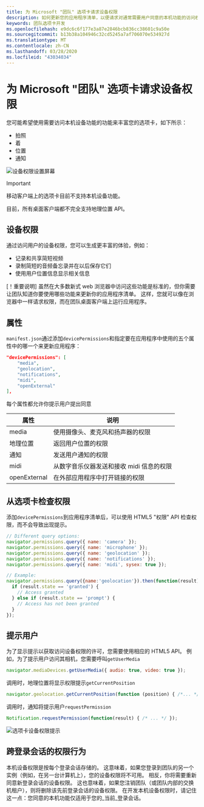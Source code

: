 ```yaml
---
title: 为 Microsoft "团队" 选项卡请求设备权限
description: 如何更新您的应用程序清单，以便请求对通常需要用户同意的本机功能的访问权限
keywords: 团队选项卡开发
ms.openlocfilehash: e9dc6c6f177e3a87e2846bcb836cc38601c9a50e
ms.sourcegitcommit: b13b38a104946c32cd5245a7af706070e534927d
ms.translationtype: MT
ms.contentlocale: zh-CN
ms.lasthandoff: 03/28/2020
ms.locfileid: "43034034"
---
```

# <a name="request-device-permissions-for-your-microsoft-teams-tab"></a>为 Microsoft "团队" 选项卡请求设备权限

您可能希望使用需要访问本机设备功能的功能来丰富您的选项卡，如下所示：

* 拍照
* 着
* 位置
* 通知

![设备权限设置屏幕](~/assets/images/tabs/device-permissions.png)

> [!IMPORTANT]
>
> 移动客户端上的选项卡目前不支持本机设备功能。
>
> 目前，所有桌面客户端都不完全支持地理位置 API。

## <a name="device-permissions"></a>设备权限

通过访问用户的设备权限，您可以生成更丰富的体验，例如：

* 记录和共享简短视频
* 录制简短的音频备忘录并在以后保存它们
* 使用用户位置信息显示相关信息

[！重要说明] 虽然在大多数新式 web 浏览器中访问这些功能是标准的，但你需要让团队知道你要使用哪些功能来更新你的应用程序清单。 这样，您就可以像在浏览器中一样请求权限，而在团队桌面客户端上运行应用程序。

## <a name="properties"></a>属性

`manifest.json`通过添加`devicePermissions`和指定要在应用程序中使用的五个属性中的哪一个来更新应用程序：

``` json
"devicePermissions": [
    "media",
    "geolocation",
    "notifications",
    "midi",
    "openExternal"
],
```

每个属性都允许你提示用户提出同意

| 属性      | 说明   |
| --- | --- |
| media         | 使用摄像头、麦克风和扬声器的权限 |
| 地理位置   | 返回用户位置的权限      |
| 通知 | 发送用户通知的权限      |
| midi          | 从数字音乐仪器发送和接收 midi 信息的权限   |
| openExternal  | 在外部应用程序中打开链接的权限  |

## <a name="checking-permissions-from-your-tab"></a>从选项卡检查权限

添加`devicePermissions`到应用程序清单后，可以使用 HTML5 "权限" API 检查权限，而不会导致出现提示。

``` Javascript
// Different query options:
navigator.permissions.query({ name: 'camera' });
navigator.permissions.query({ name: 'microphone' });
navigator.permissions.query({ name: 'geolocation' });
navigator.permissions.query({ name: 'notifications' });
navigator.permissions.query({ name: 'midi', sysex: true });

// Example:
navigator.permissions.query({name:'geolocation'}).then(function(result) {
  if (result.state == 'granted') {
    // Access granted
  } else if (result.state == 'prompt') {
    // Access has not been granted
  }
});
```

## <a name="prompting-the-user"></a>提示用户

为了显示提示以获取访问设备权限的许可，您需要使用相应的 HTML5 API。 例如，为了提示用户访问其相机，您需要呼叫`getUserMedia`

```Javascript
navigator.mediaDevices.getUserMedia({ audio: true, video: true });
```

调用时，地理位置将显示权限提示`getCurrentPosition`

```Javascript
navigator.geolocation.getCurrentPosition(function (position) { /*... */ });
```

调用时，通知将提示用户`requestPermission`

```Javascript
Notification.requestPermission(function(result) { /* ... */ });
```

![选项卡设备权限提示](~/assets/images/tabs/device-permissions-prompt.png)

## <a name="permission-behavior-across-login-sessions"></a>跨登录会话的权限行为

本机设备权限是按每个登录会话存储的。 这意味着，如果您登录到团队的另一个实例（例如，在另一台计算机上），您的设备权限将不可用。 相反，你将需要重新同意新登录会话的设备权限。 这也意味着，如果您注销团队（或团队内部的交换机租户），则将删除该先前登录会话的设备权限。 在开发本机设备权限时，请记住这一点：您同意的本机功能仅适用于您的_当前_登录会话。
